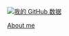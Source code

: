 [![我的 GitHub 数据](https://github-readme-stats.vercel.app/api?username=AlickH)]()

[About me](https://alickh.github.io/)
